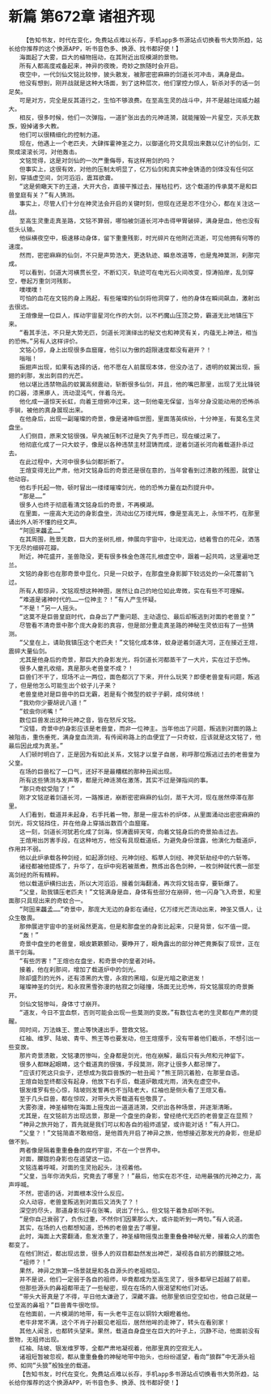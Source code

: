 # 新篇 第672章 诸祖齐现
        【告知书友，时代在变化，免费站点难以长存，手机app多书源站点切换看书大势所趋，站长给你推荐的这个换源APP，听书音色多、换源、找书都好使！】
       海面起了大雾，巨大的植物摇动，在其附近出现模湖的景物。
       所有人都高度戒备起来，神异的夜晚，奇妙之旅随时会开启。
       夜空中，一代剑仙文铭比较惨，披头散发，被那密密麻麻的剑道长河冲击，满身是血。
       他没有想到，刚开战就是这种大场面，到了这种层次，他们掌控力惊人，斩杀对手的话一剑足矣。
       可是对方，完全是反其道行之，生怕不够浪费。在至高生灵的战斗中，并不是越壮阔威力越大。
       相反，很多时候，他们一次弹指，一道扩张出去的元神涟漪，就能摧毁一片星空，灭杀无数族，毁掉诸多大教。
       他们可以很精细化的控制力道。
       现在，他遇上一个老匹夫，大肆挥霍神圣之力，以御道化符文具现出来数以亿计的仙剑，汇聚成滚滚长河，对他轰击。
       文铭觉得，这是对剑仙的一次严重侮辱，有这样用剑的吗？
       但事实上，这很有效，对他的压制太明显了，亿万仙剑和真实神金铸造的剑体没有任何区别，穿插虚空间，剑河滔滔，震耳欲聋。
       “这是俯瞰天下的王道，大开大合，直接平推过去，摧枯拉朽，这个载道的传承莫不是和巨兽皇庭有关？”有人猜测。
       事实上，尽管人们十分在神灵法会开启的关键时刻，但现在还是忍不住分心，都在关注这一战。
       至高生灵重走真圣路，文铭不算弱，哪怕被剑道长河冲击得甲胃破碎，满身是血，他也没有低头认输。
       他纵横夜空中，极速移动身体，留下重重残影，时光碎片在他附近流逝，可见他拥有何等的速度。
       然而，密密麻麻的仙剑，不只是声势浩大，更迭轨迹、瞬息改道等，也是鬼神莫测，刹那完成。
       可以看到，剑道大河横贯长空，不断幻灭，轨迹可在电光石火间改变，惊涛拍岸，乱剑穿空，卷起万重剑河残影。
       噗噗噗！
       可怕的血花在文铭的身上溅起，有些璀璨的仙剑将他洞穿了，他的身体在瞬间飙血，激射出去很远。
       王煊像是一位巨人，挥动宇宙星河化作的大剑，以不朽魔山压顶之势，霸道无比地镇压下来。
       “看其手法，不只是大势无匹，剑道长河演绎出的秘文也和神灵有关，内蕴无上神法，相当的恐怖。”另有人这样评价。
       文铭心惊，身上出现很多血窟窿，他引以为傲的超限速度都没有避开？！
       嗡嗡！
       振翅声出现，如果有选择的话，他不愿在人前展现本体，但没办法了，透明的蚊翼出现，振翅的刹那，发出刺目的光芒。
       他以堪比违禁物品的蚊翼高频震动，斩断很多仙剑，并且，他的嘴巴那里，出现了无比锋锐的口器，漆黑瘆人，流动混沌气，伴着乌光。
       他化成一道惊天长虹，向着王煊俯冲过来，这一刻他毫无保留，当年分身没能动用的恐怖杀手锏，被他的真身展现出来。
       在他身后，出现一副璀璨的奇景，像是诸神临世图，里面落英缤纷，十分神圣，有莫名生灵盘坐。
       人们侧目，原来文铭很强，早先被压制不过是失了先手而已，现在缓过来了。
       他彻底化成了一只大蚊子，像是以各种违禁主材混铸而成，逆着剑道长河向着载道扑杀过去。
       在此过程中，大河中很多仙剑都折断了。
       王煊变得无比严肃，他对文铭身后的奇景还是很在意的，当年曾看到过溃散的残图，就曾让他动容。
       他右手托起一物，顿时冒出一缕缕璀璨剑光，他的恐怖力量在勐烈提升中。
       “那是……”
       很多人也终于彻底看清文铭身后的奇景，不再模湖。
       在里面，一座高大无边的身影盘坐，流动出亿万缕光辉，像是至高无上，永恒不朽，在那里诵出外人听不懂的经文声。
       “阿固来龘孟……”
       在其周围，胜景无数，巨大的圣树扎根，伸展向宇宙中，壮阔无边，结着雪白的花朵，洒落下无尽的细碎花瓣。
       附近，神花盛开，圣兽隐没，更有很多株金色莲花扎根虚空中，跟着一起共鸣，这里遍地芝兰。
       文铭的身影也在那奇景中显化，只是一只蚊子，在那盘坐身影脚下较远处的一朵花蕾前飞过。
       所有人都惊异，文铭观想这种神图，居然让自己的地位如此卑微，实在有些不可理解。
       “难道是诸神时代的……一位神主？！”有人产生怀疑。
       “不是！”另一人摇头。
       “这莫不是巨兽皇庭时代，自身出了严重问题、主动退位、最后却叛逃到对面的老兽皇？”
       尽管看不清奇景中那个庞大身影的真容，但是部分重走真圣路的神秘生灵依旧有了一些猜测。
       “父皇在上，请助我镇压这个老匹夫！”文铭化成本体，蚊身逆着剑道大河，正在接近王煊，震碎大量仙剑。
       尤其是他身后的奇景，那巨大的身影发光，将剑道长河都蒸干了一大片，实在过于恐怖。
       很多人童孔收缩，真是那头老兽皇不成？！
       巨兽们不干了，现场不止一两位，面色都沉了下来，开什么玩笑？即便老兽皇有问题，叛逃了，但是他怎么可能生出个蚊子儿子来？
       老兽皇绝对是巨兽中的巨无霸，若是有个微型的蚊子子嗣，成何体统！
       “我劝你少要胡说八道！”
       “蚊虫你闭嘴！”
       数位巨兽发出这种元神之音，皆在怒斥文铭。
       “没错，奇景中的身影应该是老兽皇，而非一位神主。当年他出了问题，叛逃到对面的路上被阻击，重伤垂死，满身皇血流淌，有传闻称路上的血便宜了一只奇蚊，应该就是这文铭了，他最后因此成为真圣。”
       人们顿时明白了，正是因为有如此关系，文铭才以皇子自居，称呼那位叛逃过去的老兽皇为父皇。
       在场的巨兽松了一口气，还好不是最糟糕的那种丑闻出现。
       所有这些猜测与发声等，都是元神涟漪在激荡，其实不过是弹指间的事。
       “那只奇蚊受阻了！”
       刚才文铭逆着剑道长河，一路推进，崩断密密麻麻的仙剑，蒸干大河，现在居然停滞在那里。
       人们看到，载道并未起身，右手托着一物，那是一座古朴的炉体，从里面涌动出密密麻麻的剑光，将文铭挡住，并在他身上穿插出数百个血窟窿。
       这一刻，剑道长河犹若化成了剑海，惊涛震碎天穹，向着文铭身后的奇景拍击过去。
       王煊用出厉害手段，在这种地方，他没有具现载道纸，为避免身份泄露，他演化为载道炉，作用并不弱。
       他以此炉承载各种剑经，如起源剑经、元神剑经、稻草人剑经、神灵斩劫经中的六斩等。
       诸经都被他提炼了，升华了，在炉中宛若被蒸煮，熬炼出各色剑种，一枚剑种就代表一部至高剑经的所有精粹。
       他以载道炉横扫出去，所以大河滔滔，接着剑海翻涌，再次将文铭击穿，要斩爆了。
       “父皇，助我镇压老匹夫！”文铭满身是血，身体有些部分在崩碎，他一闪身飞入奇景，和里面那只具现出来的奇蚊合一。
       “阿固来龘孟……”奇景中，那庞大无边的身影在诵经，亿万缕光芒流动出来，神圣又慑人，让众生敬畏。
       那伸展进宇宙中的圣树虽然更高，但是和那盘坐的身影比起来，只是背景，似不值一提。
       “轰！”
       奇景中盘坐的老兽皇，眼皮簌簌颤动，要睁开了，眼角露出的部分神芒竟撕裂了现世，正在蒸干剑海。
       “有些厉害！”王煊也在盘坐，和奇景中的皇者对峙。
       接着，他在刹那间，增加了载道炉中的剑光。
       除却盛烈的光外，还有漆黑的大雪，永寂的黑暗，似是光暗之歌迸发！
       璀璨神圣的剑光，和永寂黑雪弥漫的枯寂之剑碰撞，场面无比恐怖，将文铭展现的奇景撕开。
       剑仙文铭惨叫，身体寸寸崩开。
       “道友，今日不宜血祭，否则可能会出现一些莫测的变故。”有数位古老的生灵都在严肃的提醒。
       同时间，万法蛛王、萱止等快速出手，营救文铭。
       红袖、维罗、陆坡、青牛、熊王等也要发动，但王煊摆手，没有带着他们截杀，不想引出一些变故。
       那片奇景溃散，文铭凄厉惨叫，全身都是剑光，他在崩解，最后只有头颅和元神留下。
       很多人都眯起眼睛，这个载道真的很强，手段莫测，刚才让很多人都忌惮了。
       “应该打死这只虫子，还想成为我巨兽族的一桩丑闻？”熊王阴沉着脸，在那里自语。
       王煊自始至终都没有起身，他放下右手后，载道炉散成光雨，消失在虚空中。
       银发维罗有些心惊，陆坡则发誓再也不当陆老大，红袖也是侧头看了王煊又看。
       至于几头巨兽，都在惊叹，对带头大哥载道有些敬畏了。
       大雾弥漫，神圣植物在海面上摇曳出一道道涟漪，交织出各种场景，并逐渐清晰。
       尤其是，在文铭前方出现远景，那是一个盘坐的身影，曾经绝代无匹的老兽皇正在显照？
       “神异之旅开始了，首先就是我们可以和各自的祖师遥望，或许能对话！”有人开口。
       “父皇？！”文铭简直不敢相信，是他首先开启了神异之旅，他想接近那发光的身影，但是却做不到。
       两者像是隔着重重叠叠的腐朽宇宙，不在一个世界中。
       对面，朦胧的身影也在遥望这一边。
       文铭连着呼喊，对面的生灵抬起头，注视着他。
       “父皇，当年你消失后，究竟去了哪里？！”最后，他实在忍不住，动用最强的元神之力，高声呼喊。
       不然，密语的话，对面根本没什么反应。
       众人动容，老兽皇叛逃到对面后又消失了？！
       深空的尽头，那道身影似乎在张嘴，说出了什么，但文铭干着急却听不到。
       “是你自己衰弱了，负伤过重，不然你们因果那么大，或许能听到一两句。”有人说道。
       其实，在场的人也都想知道，恐怖的老兽皇去了哪里。
       此时，海面上大雾翻涌，愈发浓重了，神圣植物摇曳出重重叠叠神秘光晕，接着众人的面色都变了。
       在他们附近，都出现远景，很多人的双目都勐然发出神芒，凝视各自前方的朦胧之地。
       “祖师？！”
       果然，神异之旅第一场景就是和各自源头的老祖相见。
       并不是说，他们一定弱于各自的祖师，毕竟都成为至高生灵了，很多都早已超越了前辈。
       但那些源头的鼻祖都带走了一些秘密，现在在场的人很渴望和他们对话。
       “带头大哥真是了不得，平日他太谦逊了，深藏不露。他那里依旧空空如也，他自己就是一位至高的鼻祖？”巨兽青牛很吃惊。
       在他面前，一片模湖的地带，有一头老牛正在以铜铃大眼瞪着他。
       老牛非常不满，这个不肖子孙觐见老祖后，居然他哞的走神了，转头在看别家！
       其他人闻言，也都转头望来。果然，载道自身盘坐在巨大的叶子上，沉静不动，他面前没有景物，无祖师出现。
       红袖、陆坡、银发维罗等，全都严肃地凝视着，他那里真的空寂无人。
       诸祖短暂被忽视，都从重重叠叠的神秘地带中抬头，也纷纷遥望，看向“狼群”中无源头祖师、如同“头狼”般独坐的载道。
       【告知书友，时代在变化，免费站点难以长存，手机app多书源站点切换看书大势所趋，站长给你推荐的这个换源APP，听书音色多、换源、找书都好使！】
